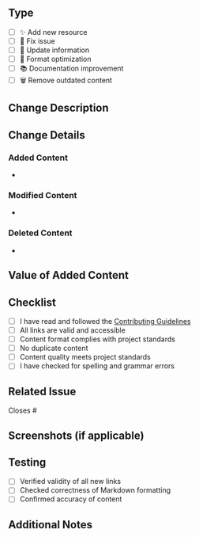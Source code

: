 ## Type
<!-- Please select applicable type -->
- [ ] ✨ Add new resource
- [ ] 🔧 Fix issue  
- [ ] 📝 Update information
- [ ] 🎨 Format optimization
- [ ] 📚 Documentation improvement
- [ ] 🗑️ Remove outdated content

## Change Description
<!-- Briefly describe your changes -->

## Change Details
<!-- List in detail what you added, modified, or deleted -->

### Added Content
- 

### Modified Content
- 

### Deleted Content
- 

## Value of Added Content
<!-- If adding new resources, please explain why this resource is worth adding -->

## Checklist
<!-- Please confirm the following items -->
- [ ] I have read and followed the [Contributing Guidelines](CONTRIBUTING.md)
- [ ] All links are valid and accessible
- [ ] Content format complies with project standards
- [ ] No duplicate content
- [ ] Content quality meets project standards
- [ ] I have checked for spelling and grammar errors

## Related Issue
<!-- If this PR resolves an Issue, please reference it here -->
Closes #

## Screenshots (if applicable)
<!-- If your changes involve visual changes, please provide screenshots -->

## Testing
<!-- Describe how you tested these changes -->
- [ ] Verified validity of all new links
- [ ] Checked correctness of Markdown formatting
- [ ] Confirmed accuracy of content

## Additional Notes
<!-- Any other relevant information -->
